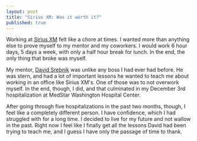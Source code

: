 ```yaml
---
layout: post
title: "Sirius XM: Was it worth it?"
published: true
---
```


Working at [Sirius XM](http://siriusxm.com) felt like a chore at times. I wanted more than anything else to prove myself to my mentor and my coworkers. I would work 6 hour days, 5 days a week, with only a half hour break for lunch. In the end, the only thing that broke was myself. 

My mentor, [David Srebnik](https://linkedin.com/in/davidsrebniklinkedin) was unlike any boss I had ever had before. He was stern, and had a lot of important lessons he wanted to teach me about working in an office like Sirius XM's. One of those was to not overwork myself. In the end, though, I did, and that culminated in my December 3rd hospitalization at MedStar Washington Hospital Center. 

After going through five hospitalizations in the past two months, though, I feel like a completely different person. I have confidence, which I had struggled with for a long time. I decided to live for my future and not wallow in the past. Right now I feel like I finally get all the lessons David had been trying to teach me, and I guess I have only the passage of time to thank. 